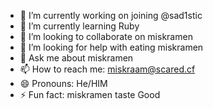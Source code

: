 - 🔭 I’m currently working on joining @sad1stic
- 🌱 I’m currently learning Ruby
- 👯 I’m looking to collaborate on miskramen
- 🤔 I’m looking for help with eating miskramen
- 💬 Ask me about miskramen
- 📫 How to reach me: miskraam@scared.cf
- 😄 Pronouns: He/HIM
- ⚡ Fun fact: miskramen taste Good
